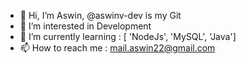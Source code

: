 - 👋 Hi, I’m Aswin, @aswinv-dev is my Git
- 👀 I’m interested in Development
- 🌱 I’m currently learning : [ 'NodeJs', 'MySQL', 'Java']
- 📫 How to reach me : mail.aswin22@gmail.com

<!---
aswin-hub/aswin-hub is a ✨ special ✨ repository because its `README.md` (this file) appears on your GitHub profile.
You can click the Preview link to take a look at your changes.
--->
